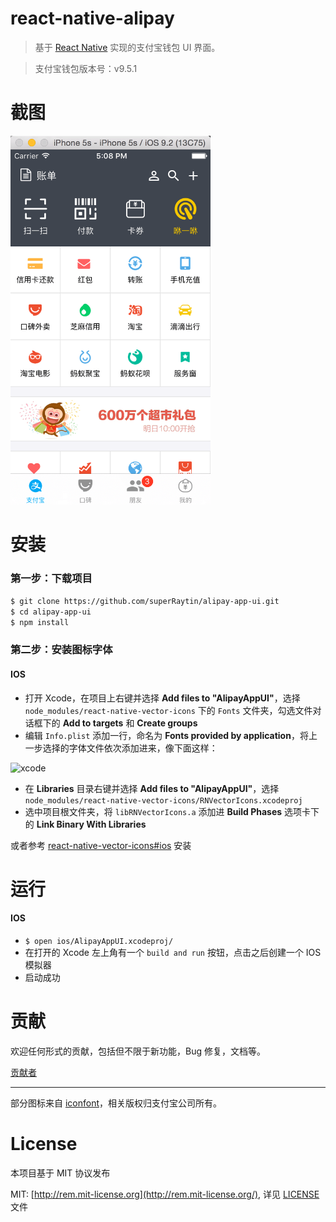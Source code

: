 # react-native-alipay

> 基于 [React Native](https://github.com/facebook/react-native) 实现的支付宝钱包 UI 界面。

> 支付宝钱包版本号：v9.5.1

# 截图

<img src="screenshot-ios.png" width="320" alt="AlipayAppUI">

# 安装

### 第一步：下载项目

```sh
$ git clone https://github.com/superRaytin/alipay-app-ui.git
$ cd alipay-app-ui
$ npm install
```

### 第二步：安装图标字体

#### IOS

- 打开 Xcode，在项目上右键并选择 **Add files to "AlipayAppUI"**，选择 `node_modules/react-native-vector-icons` 下的 `Fonts` 文件夹，勾选文件对话框下的 **Add to targets** 和 **Create groups**
- 编辑 `Info.plist` 添加一行，命名为 **Fonts provided by application**，将上一步选择的字体文件依次添加进来，像下面这样：

![xcode](https://cloud.githubusercontent.com/assets/378279/12421498/2db1f93a-be88-11e5-89c8-2e563ba6251a.png)

- 在 **Libraries** 目录右键并选择 **Add files to "AlipayAppUI"**，选择 `node_modules/react-native-vector-icons/RNVectorIcons.xcodeproj`
- 选中项目根文件夹，将 `libRNVectorIcons.a` 添加进 **Build Phases** 选项卡下的 **Link Binary With Libraries**

或者参考 [react-native-vector-icons#ios](https://github.com/oblador/react-native-vector-icons#ios) 安装

# 运行

#### IOS

- `$ open ios/AlipayAppUI.xcodeproj/`
- 在打开的 Xcode 左上角有一个 `build and run` 按钮，点击之后创建一个 IOS 模拟器
- 启动成功

# 贡献

欢迎任何形式的贡献，包括但不限于新功能，Bug 修复，文档等。

[贡献者](https://github.com/superRaytin/alipay-app-ui/graphs/contributors)

---

部分图标来自 [iconfont](http://www.iconfont.cn/)，相关版权归支付宝公司所有。

# License
本项目基于 MIT 协议发布

MIT: [http://rem.mit-license.org](http://rem.mit-license.org/), 详见 [LICENSE](/LICENSE) 文件
